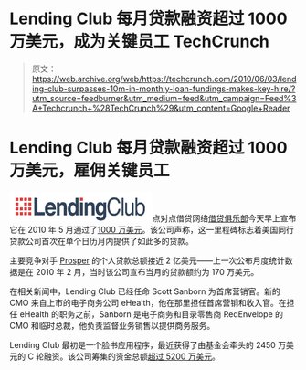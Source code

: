 # Lending Club 每月贷款融资超过 1000 万美元，成为关键员工 TechCrunch

> 原文：<https://web.archive.org/web/https://techcrunch.com/2010/06/03/lending-club-surpasses-10m-in-monthly-loan-fundings-makes-key-hire/?utm_source=feedburner&utm_medium=feed&utm_campaign=Feed%3A+Techcrunch+%28TechCrunch%29&utm_content=Google+Reader>

# Lending Club 每月贷款融资超过 1000 万美元，雇佣关键员工

![](img/b57dcb75658df0c304997c59b5a23334.png)点对点借贷网络[借贷俱乐部](https://web.archive.org/web/20221207055245/http://www.lendingclub.com/home.action)今天早上宣布它在 2010 年 5 月通过了[1000 万美元](https://web.archive.org/web/20221207055245/http://www.prnewswire.com/news-releases/lending-club-surpasses-10-million-in-monthly-loan-fundings-for-may-95493834.html)。该公司声称，这一里程碑标志着美国同行贷款公司首次在单个日历月内提供了如此多的贷款。

主要竞争对手 [Prosper](https://web.archive.org/web/20221207055245/http://www.prosper.com/) 的个人贷款总额接近 2 亿美元——上一次公布月度统计数据是在 2010 年 2 月，当时该公司宣布当月的贷款额约为 170 万美元。

在相关新闻中，Lending Club 已经任命 Scott Sanborn 为首席营销官。新的 CMO 来自上市的电子商务公司 eHealth，他在那里担任首席营销和收入官。在担任 eHealth 的职务之前，Sanborn 是电子商务和目录零售商 RedEnvelope 的 CMO 和临时总裁，他负责监督业务销售以提供商务服务。

Lending Club 最初是一个脸书应用程序，最近获得了由基金会牵头的 2450 万美元的 C 轮融资。该公司筹集的资金总额[超过 5200 万美元](https://web.archive.org/web/20221207055245/http://www.crunchbase.com/company/lendingclub)。
